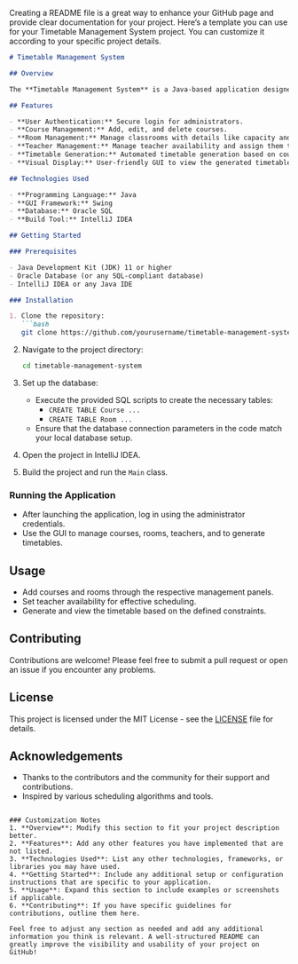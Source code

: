 Creating a README file is a great way to enhance your GitHub page and provide clear documentation for your project. Here’s a template you can use for your Timetable Management System project. You can customize it according to your specific project details.

```markdown
# Timetable Management System

## Overview

The **Timetable Management System** is a Java-based application designed to help educational institutions automate the scheduling of classes, rooms, and teachers. It utilizes a graphical user interface (GUI) and connects to a database for data management, enabling users to easily create, view, and manage timetables.

## Features

- **User Authentication:** Secure login for administrators.
- **Course Management:** Add, edit, and delete courses.
- **Room Management:** Manage classrooms with details like capacity and equipment.
- **Teacher Management:** Manage teacher availability and assign them to courses.
- **Timetable Generation:** Automated timetable generation based on course, room, and teacher availability.
- **Visual Display:** User-friendly GUI to view the generated timetable.

## Technologies Used

- **Programming Language:** Java
- **GUI Framework:** Swing
- **Database:** Oracle SQL
- **Build Tool:** IntelliJ IDEA

## Getting Started

### Prerequisites

- Java Development Kit (JDK) 11 or higher
- Oracle Database (or any SQL-compliant database)
- IntelliJ IDEA or any Java IDE

### Installation

1. Clone the repository:
   ```bash
   git clone https://github.com/yourusername/timetable-management-system.git
   ```

2. Navigate to the project directory:
   ```bash
   cd timetable-management-system
   ```

3. Set up the database:
   - Execute the provided SQL scripts to create the necessary tables:
     - `CREATE TABLE Course ...`
     - `CREATE TABLE Room ...`
   - Ensure that the database connection parameters in the code match your local database setup.

4. Open the project in IntelliJ IDEA.

5. Build the project and run the `Main` class.

### Running the Application

- After launching the application, log in using the administrator credentials.
- Use the GUI to manage courses, rooms, teachers, and to generate timetables.

## Usage

- Add courses and rooms through the respective management panels.
- Set teacher availability for effective scheduling.
- Generate and view the timetable based on the defined constraints.

## Contributing

Contributions are welcome! Please feel free to submit a pull request or open an issue if you encounter any problems.

## License

This project is licensed under the MIT License - see the [LICENSE](LICENSE) file for details.

## Acknowledgements

- Thanks to the contributors and the community for their support and contributions.
- Inspired by various scheduling algorithms and tools.

```

### Customization Notes
1. **Overview**: Modify this section to fit your project description better.
2. **Features**: Add any other features you have implemented that are not listed.
3. **Technologies Used**: List any other technologies, frameworks, or libraries you may have used.
4. **Getting Started**: Include any additional setup or configuration instructions that are specific to your application.
5. **Usage**: Expand this section to include examples or screenshots if applicable.
6. **Contributing**: If you have specific guidelines for contributions, outline them here.

Feel free to adjust any section as needed and add any additional information you think is relevant. A well-structured README can greatly improve the visibility and usability of your project on GitHub!
